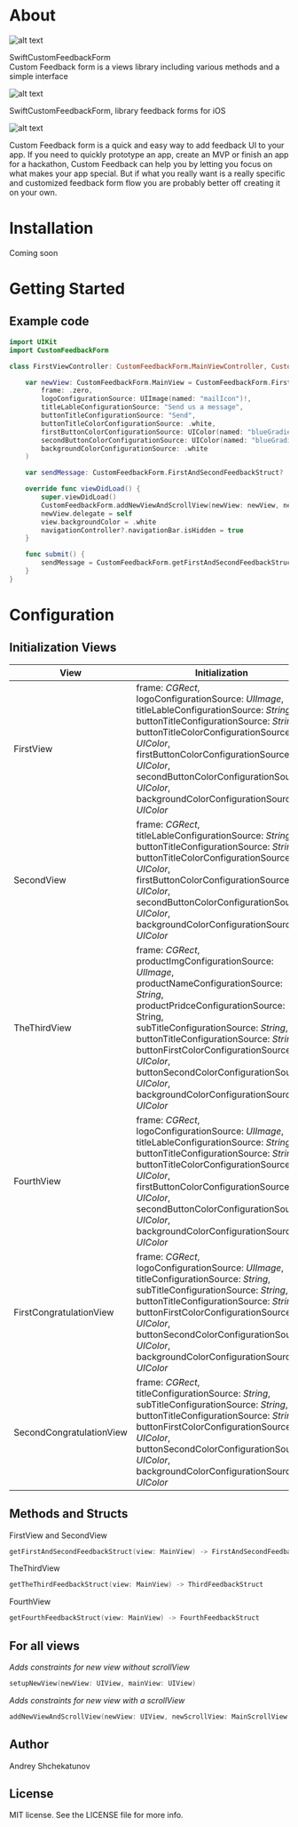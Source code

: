 # About

![alt text](https://github.com/AndNasPlay/CustomFeedbackForm/blob/main/swiftcf.png "screen")

SwiftCustomFeedbackForm <br>
Custom Feedback form is a views library including various methods and a simple interface

![alt text](https://github.com/AndNasPlay/CustomFeedbackForm/blob/main/list%20of%20view.png "screen")

SwiftCustomFeedbackForm, library feedback forms for iOS

![alt text](https://github.com/AndNasPlay/CustomFeedbackForm/blob/main/list%20of%20Congratulation%20view.png "screen")

Custom Feedback form is a quick and easy way to add feedback UI to your app. If you need to quickly prototype an app, create an MVP or finish an app for a hackathon, Custom Feedback  can help you by letting you focus on what makes your app special. But if what you really want is a really specific and customized feedback form flow you are probably better off creating it on your own.

# Installation

Coming soon

# Getting Started

## Example code

```swift
import UIKit
import CustomFeedbackForm

class FirstViewController: CustomFeedbackForm.MainViewController, CustomFeedbackForm.ViewDelegate {

	var newView: CustomFeedbackForm.MainView = CustomFeedbackForm.FirstView(
		frame: .zero,
		logoConfigurationSource: UIImage(named: "mailIcon")!,
		titleLableConfigurationSource: "Send us a message",
		buttonTitleConfigurationSource: "Send",
		buttonTitleColorConfigurationSource: .white,
		firstButtonColorConfigurationSource: UIColor(named: "blueGradientOne")!,
		secondButtonColorConfigurationSource: UIColor(named: "blueGradientTwo")!,
		backgroundColorConfigurationSource: .white
	)

	var sendMessage: CustomFeedbackForm.FirstAndSecondFeedbackStruct?

	override func viewDidLoad() {
		super.viewDidLoad()
		CustomFeedbackForm.addNewViewAndScrollView(newView: newView, newScrollView: newScrollView, mainView: view)
		newView.delegate = self
		view.backgroundColor = .white
		navigationController?.navigationBar.isHidden = true
	}

	func submit() {
		sendMessage = CustomFeedbackForm.getFirstAndSecondFeedbackStruct(view: newView)
	}
}

```

# Configuration

## Initialization Views
View| Initialization
------------ | -------------
FirstView | frame: *CGRect*, <br> logoConfigurationSource: *UIImage*, <br> titleLableConfigurationSource: *String*, <br> buttonTitleConfigurationSource: *String*, <br> buttonTitleColorConfigurationSource: *UIColor*, <br> firstButtonColorConfigurationSource: *UIColor*, <br> secondButtonColorConfigurationSource: *UIColor*, <br> backgroundColorConfigurationSource: *UIColor*
SecondView | frame: *CGRect*, <br> titleLableConfigurationSource: *String*, <br> buttonTitleConfigurationSource: *String*, <br> buttonTitleColorConfigurationSource: *UIColor*, <br> firstButtonColorConfigurationSource: *UIColor*, <br> secondButtonColorConfigurationSource: *UIColor*, <br> backgroundColorConfigurationSource: *UIColor*
TheThirdView | frame: *CGRect*, <br> productImgConfigurationSource: *UIImage*, <br> productNameConfigurationSource: *String*, <br> productPridceConfigurationSource: String, <br> subTitleConfigurationSource: *String*, <br> buttonTitleConfigurationSource: *String*, <br> buttonFirstColorConfigurationSource: *UIColor*, <br> buttonSecondColorConfigurationSource: *UIColor*, <br> backgroundColorConfigurationSource: *UIColor*
FourthView| frame: *CGRect*,  <br> logoConfigurationSource: *UIImage*,  <br> titleLableConfigurationSource: *String*,  <br> buttonTitleConfigurationSource: *String*, <br> buttonTitleColorConfigurationSource: *UIColor*,  <br> firstButtonColorConfigurationSource: *UIColor*,  <br> secondButtonColorConfigurationSource: *UIColor*, <br> backgroundColorConfigurationSource: *UIColor*
FirstCongratulationView | frame: *CGRect*, <br> logoConfigurationSource: *UIImage*, <br> titleConfigurationSource: *String*, <br> subTitleConfigurationSource: *String*, <br> buttonTitleConfigurationSource: *String*, <br> buttonFirstColorConfigurationSource: *UIColor*, <br> buttonSecondColorConfigurationSource: *UIColor*, <br> backgroundColorConfigurationSource: *UIColor*
SecondCongratulationView | frame: *CGRect*, <br> titleConfigurationSource: *String*, <br> subTitleConfigurationSource: *String*, <br> buttonTitleConfigurationSource: *String*, <br> buttonFirstColorConfigurationSource: *UIColor*, <br> buttonSecondColorConfigurationSource: *UIColor*, <br> backgroundColorConfigurationSource: *UIColor*

## Methods and Structs

FirstView and SecondView
```swift 
getFirstAndSecondFeedbackStruct(view: MainView) -> FirstAndSecondFeedbackStruct 
```
TheThirdView
```swift 
getTheThirdFeedbackStruct(view: MainView) -> ThirdFeedbackStruct
```
FourthView 
```swift 
getFourthFeedbackStruct(view: MainView) -> FourthFeedbackStruct
```

## For all views
*Adds constraints for new view without scrollView* <br>
```swift
setupNewView(newView: UIView, mainView: UIView)
```
*Adds constraints for new view with a scrollView* <br>
```swift
addNewViewAndScrollView(newView: UIView, newScrollView: MainScrollView, mainView: UIView)
```
## Author
Andrey Shchekatunov

## License
MIT license. See the LICENSE file for more info.
